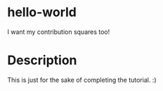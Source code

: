 # hello-world
I want my contribution squares too!

# Description
This is just for the sake of completing the tutorial. :)
